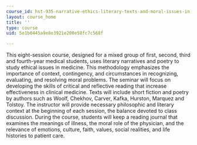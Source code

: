 ```yaml
---
course_id: hst-935-narrative-ethics-literary-texts-and-moral-issues-in-medicine-january-iap-2007
layout: course_home
title: ''
type: course
uid: 5e1b0445a9e8e3921e200e58fc7c568f

---
```

This eight-session course, designed for a mixed group of first, second, third and fourth-year medical students, uses literary narratives and poetry to study ethical issues in medicine. This methodology emphasizes the importance of context, contingency, and circumstances in recognizing, evaluating, and resolving moral problems. The seminar will focus on developing the skills of critical and reflective reading that increase effectiveness in clinical medicine. Texts will include short fiction and poetry by authors such as Woolf, Chekhov, Carver, Kafka, Hurston, Marquez and Tolstoy. The instructor will provide necessary philosophic and literary context at the beginning of each session, the balance devoted to class discussion. During the course, students will keep a reading journal that examines the meanings of illness, the moral role of the physician, and the relevance of emotions, culture, faith, values, social realities, and life histories to patient care.
